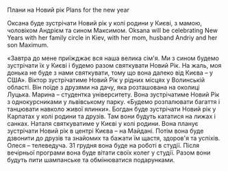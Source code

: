 Плани на Новий рік
Plans for the new year

Оксана буде зустрічати Новий рік у колі родини у Києві, з мамою, чоловіком Андрієм та 
сином Максимом.
Oksana will be celebrating New Years with her family circle in Kiev, with her mom, husband Andriy and her son Maximum.

«Завтра до мене приїжджає вся наша велика сім'я. Ми з сином будемо зустрічати їх у Києві і будемо разом святкувати Новий Рік. На жаль, моя донька не буде з нами святкувати, тому що вона далеко від Києва – у США».
Віктор зустрічатиме Новий Рік у рідних місцях у Волинській області. Він поїде з друзями на дачу, яка розташована на околиці Луцька.
Марина – студентка університету. Вона зустрічатиме Новий Рік з однокурсниками у львівському парку. «Будемо розпалювати багаття і танцювати навколо живої ялинки».
Богдан буде зустрічати Новий рік у Карпатах у колі родини та друзів. Там вони будуть кататися на лижах і санках.
Наталя святкуватиме у Києві у колі родини. Вона планує зустрічати Новий рік в центрі Києва – на Майдані. Потім вона буде дзвонити до друзів та знайомих та бажати їм щастя, здоров'я та успіхів.
Олеся – телеведуча. 31 грудня вона буде на роботі в студії. Після вечірньої програми вона буде вітати своїх колег у студії. Разом вони будуть пити шампанське та обмінюватися подарунками.